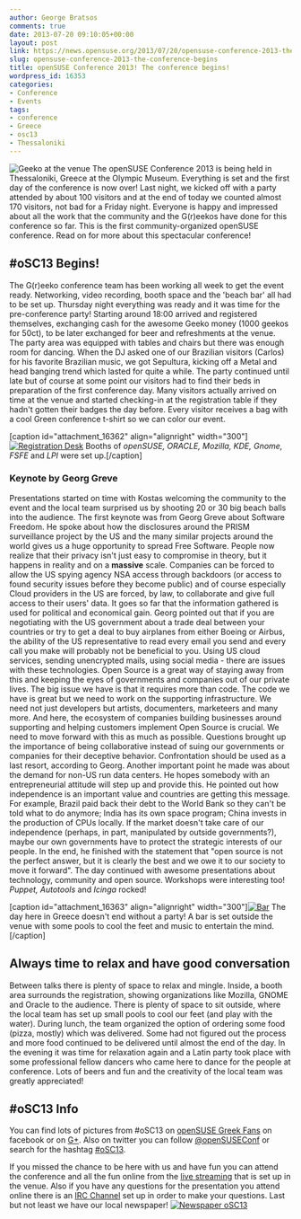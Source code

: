 ```yaml
---
author: George Bratsos
comments: true
date: 2013-07-20 09:10:05+00:00
layout: post
link: https://news.opensuse.org/2013/07/20/opensuse-conference-2013-the-conference-begins/
slug: opensuse-conference-2013-the-conference-begins
title: openSUSE Conference 2013! The conference begins!
wordpress_id: 16353
categories:
- Conference
- Events
tags:
- conference
- Greece
- osc13
- Thessaloniki
---
```


![Geeko at the venue](//news.opensuse.org/wp-content/uploads/2013/07/DSC_0434.jpg) The openSUSE Conference 2013 is being held in Thessaloniki, Greece at the Olympic Museum. Everything is set and the first day of the conference is now over! Last night, we kicked off with a party attended by about 100 visitors and at the end of today we counted almost 170 visitors, not bad for a Friday night. Everyone is happy and impressed about all the work that the community and the G(r)eekos have done for this conference so far. This is the first community-organized openSUSE conference. Read on for more about this spectacular conference!<!-- more -->


## #oSC13 Begins!


The G(r)eeko conference team has been working all week to get the event ready. Networking, video recording, booth space and the 'beach bar' all had to be set up. Thursday night everything was ready and it was time for the pre-conference party! Starting around 18:00 arrived and registered themselves, exchanging cash for the awesome Geeko money (1000 geekos for 50ct), to be later exchanged for beer and refreshments at the venue. The party area was equipped with tables and chairs but there was enough room for dancing. When the DJ asked one of our Brazilian visitors (Carlos) for his favorite Brazilian music, we got Sepultura, kicking off a Metal and head banging trend which lasted for quite a while. The party continued until late but of course at some point our visitors had to find their beds in preparation of the first conference day. Many visitors actually arrived on time at the venue and started checking-in at the registration table if they hadn't gotten their badges the day before. Every visitor receives a bag with a cool Green conference t-shirt so we can color our event.

[caption id="attachment_16362" align="alignright" width="300"][![Registration Desk](//news.opensuse.org/wp-content/uploads/2013/07/DSC_0187.jpg)](//news.opensuse.org/wp-content/uploads/2013/07/DSC_0187.jpg) Booths of _openSUSE, ORACLE, Mozilla, KDE, Gnome, FSFE_ and _LPI_ were set up.[/caption]


### Keynote by Georg Greve


Presentations started on time with Kostas welcoming the community to the event and the local team surprised us by shooting 20 or 30 big beach balls into the audience. The first keynote was from Georg Greve about Software Freedom. He spoke about how the disclosures around the PRISM surveillance project by the US and the many similar projects around the world gives us a huge opportunity to spread Free Software. People now realize that their privacy isn't just easy to compromise in theory, but it happens in reality and on a **massive** scale. Companies can be forced to allow the US spying agency NSA access through backdoors (or access to found security issues before they become public) and of course especially Cloud providers in the US are forced, by law, to collaborate and give full access to their users' data. It goes so far that the information gathered is used for political and economical gain. Georg pointed out that if you are negotiating with the US government about a trade deal between your countries or try to get a deal to buy airplanes from either Boeing or Airbus, the ability of the US representative to read every email you send and every call you make will probably not be beneficial to you. Using US cloud services, sending unencrypted mails, using social media - there are issues with these technologies. Open Source is a great way of staying away from this and keeping the eyes of governments and companies out of our private lives. The big issue we have is that it requires more than code. The code we have is great but we need to work on the supporting infrastructure. We need not just developers but artists, documenters, marketeers and many more. And here, the ecosystem of companies building businesses around supporting and helping customers implement Open Source is crucial. We need to move forward with this as much as possible. Questions brought up the importance of being collaborative instead of suing our governments or companies for their deceptive behavior. Confrontation should be used as a last resort, according to Georg. Another important point he made was about the demand for non-US run data centers. He hopes somebody with an entrepreneurial attitude will step up and provide this. He pointed out how independence is an important value and countries are getting this message. For example, Brazil paid back their debt to the World Bank so they can't be told what to do anymore; India has its own space program; China invests in the production of CPUs locally. If the market doesn't take care of our independence (perhaps, in part, manipulated by outside governments?), maybe our own governments have to protect the strategic interests of our people. In the end, he finished with the statement that "open source is not the perfect answer, but it is clearly the best and we owe it to our society to move it forward". The day continued with awesome presentations about technology, community and open source. Workshops were interesting too! _Puppet, Autotools_ and _Icinga_ rocked!

[caption id="attachment_16363" align="alignright" width="300"][![Bar](//news.opensuse.org/wp-content/uploads/2013/07/DSC_0544.jpg)](//news.opensuse.org/wp-content/uploads/2013/07/DSC_0544.jpg) The day here in Greece doesn't end without a party! A bar is set outside the venue with some pools to cool the feet and music to entertain the mind.[/caption]


## Always time to relax and have good conversation


Between talks there is plenty of space to relax and mingle. Inside, a booth area surrounds the registration, showing organizations like Mozilla, GNOME and Oracle to the audience. There is plenty of space to sit outside, where the local team has set up small pools to cool our feet (and play with the water). During lunch, the team organized the option of ordering some food (pizza, mostly) which was delivered. Some had not figured out the process and more food continued to be delivered until almost the end of the day. In the evening it was time for relaxation again and a Latin party took place with some professional fellow dancers who came here to dance for the people at conference. Lots of beers and fun and the creativity of the local team was greatly appreciated!


## #oSC13 Info


You can find lots of pictures from #oSC13 on [openSUSE Greek Fans](https://www.facebook.com/groups/opensuse.gr/photos/) on facebook or on [G+](https://plus.google.com/u/0/b/113385548251515365143/photos/113385548251515365143/albums). Also on twitter you can follow [@openSUSEConf](https://twitter.com/openSUSEConf) or search for the hashtag [#oSC13](https://twitter.com/search?q=%23oSC13&src=typd).

If you missed the chance to be here with us and have fun you can attend the conference and all the fun online from the [live streaming](//bambuser.com/channel/opensusetv) that is set up in the venue. Also if you have any questions for the presentation you attend online there is an [IRC Channel](//webchat.freenode.net?nick=lizard-attendee&channels=opensuse-conference) set up in order to make your questions. Last but not least we have our local newspaper! [![Newspaper oSC13](//news.opensuse.org/wp-content/uploads/2013/07/News_Paper_oSC13_021.png)](//news.opensuse.org/wp-content/uploads/2013/07/News_Paper_oSC13_021.png)
